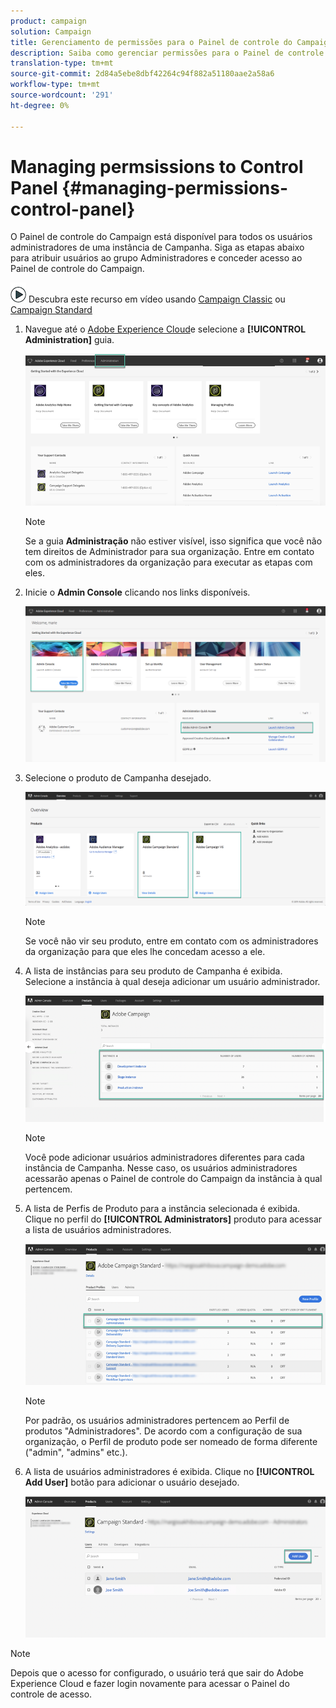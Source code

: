 ```yaml
---
product: campaign
solution: Campaign
title: Gerenciamento de permissões para o Painel de controle do Campaign
description: Saiba como gerenciar permissões para o Painel de controle do Campaign
translation-type: tm+mt
source-git-commit: 2d84a5ebe8dbf42264c94f882a51180aae2a58a6
workflow-type: tm+mt
source-wordcount: '291'
ht-degree: 0%

---
```



# Managing permsissions to Control Panel {#managing-permissions-control-panel}

O Painel de controle do Campaign está disponível para todos os usuários administradores de uma instância de Campanha. Siga as etapas abaixo para atribuir usuários ao grupo Administradores e conceder acesso ao Painel de controle do Campaign.

![](assets/do-not-localize/how-to-video.png) Descubra este recurso em vídeo usando [Campaign Classic](https://experienceleague.adobe.com/docs/campaign-classic-learn/control-panel/getting-started-with-the-control-panel.html?lang=en#administrator-rights) ou [Campaign Standard](https://experienceleague.corp.adobe.com/docs/campaign-standard-learn/control-panel/getting-started-with-the-control-panel.html?lang=en#administrator-rights)

1. Navegue até o [Adobe Experience Cloud](https://experiencecloud.adobe.com/)e selecione a **[!UICONTROL Administration]** guia.

   ![](assets/do-not-localize/control_panel_add_user1.png)

   >[!NOTE]
   >
   >Se a guia <b>Administração</b> não estiver visível, isso significa que você não tem direitos de Administrador para sua organização. Entre em contato com os administradores da organização para executar as etapas com eles.

1. Inicie o **Admin Console** clicando nos links disponíveis.

   ![](assets/do-not-localize/control_panel_admin1.png)

1. Selecione o produto de Campanha desejado.

   ![](assets/do-not-localize/control_panel_add_user3.png)

   >[!NOTE]
   >
   >Se você não vir seu produto, entre em contato com os administradores da organização para que eles lhe concedam acesso a ele.

1. A lista de instâncias para seu produto de Campanha é exibida. Selecione a instância à qual deseja adicionar um usuário administrador.

   ![](assets/do-not-localize/control_panel_add_user4.png)

   >[!NOTE]
   >
   >Você pode adicionar usuários administradores diferentes para cada instância de Campanha. Nesse caso, os usuários administradores acessarão apenas o Painel de controle do Campaign da instância à qual pertencem.

1. A lista de Perfis de Produto para a instância selecionada é exibida. Clique no perfil do **[!UICONTROL Administrators]** produto para acessar a lista de usuários administradores.

   ![](assets/do-not-localize/control_panel_add_user_5.png)

   >[!NOTE]
   >
   >Por padrão, os usuários administradores pertencem ao Perfil de produtos &quot;Administradores&quot;. De acordo com a configuração de sua organização, o Perfil de produto pode ser nomeado de forma diferente (&quot;admin&quot;, &quot;admins&quot; etc.).

1. A lista de usuários administradores é exibida. Clique no **[!UICONTROL Add User]** botão para adicionar o usuário desejado.

   ![](assets/do-not-localize/control_panel_add_user_6.png)

>[!NOTE]
>
>Depois que o acesso for configurado, o usuário terá que sair do Adobe Experience Cloud e fazer login novamente para acessar o Painel do controle de acesso.
